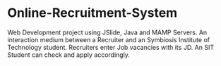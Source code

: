 # Online-Recruitment-System
Web Development project using JSlide, Java and MAMP Servers. An interaction medium between a Recruiter and an Symbiosis Institute of Technology student. Recruiters enter Job vacancies with its JD. An SIT Student can check and apply accordingly.
